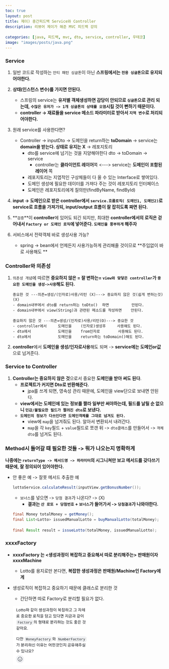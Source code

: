 ```yaml
---
toc: true
layout: post
title: 제이) 중간피드백 Service와 Controller
description: 리뷰어 제이가 해준 MVC 피드백 강의

categories: [java, 피드백, mvc, dto, service, controller, 우테코]
image: "images/posts/java.png"
---
```

### Service

1. 일반 코드로 작성하는 `안티 패턴 싱글톤`이 아닌 **스프링에서는 `전용 싱글톤`으로 유지되어야한다.**
2. **상태(인스턴스 변수)를 가지면 안된다.**
    - 스프링의 service는 **유저별 객체생성하면 감당이 안되므로 `싱글톤`으로 관리 되는데, `수많은 유저가 -> 1개 싱글톤의 상태를 오염`시킬 것이 뻔하기 때문이다.**
    - **controller -> 재료들을 service 메소드 파라미터로 받아서 `지역 변수`로 처리되어야한다.**



3. 원래 service를 사용한다면?
    - Controller -> inputDto -> 도메인을 return하는 **toDomain** -> service는 **domain을 받는다. 상태로 유지는 X** -> 레포지토리
        - dto를 service에 넘기는 것을 지양해야한다 dto -> toDomain -> service
            - controller는 **클라이언트 레이어**쪽 <---> service는 **도메인이 포함된 레이어** 쪽
        - 레포지토리는 지엽적인 구상체들이 다 올 수 있는 Interface로 쌓여있다.
        - 도메인 생성에 필요한 데이터를 가져다 주는 것이 레포지토리 인터페이스
        - 도메인은 레포지토리에게 질의만(findByName, findById)



4. **input -> 도메인으로 받은 controller에서 `service.흐름로직( 도메인1, 도메인2)`로 service로 흐름을 가져가되, input/output 흐름이 잘 잡히도록 짜면 된다.** 



5. **`검증`**이 **controller**에 있어도 되긴 되지만, 최대한 **controller에서의 로직은 걷어내서 `Factory or 도메인 로직`에 넣어준다. `도메인을 풍부하게` 해주자** 



6. 서비스에서 전략객체 바로 생성사용 가능?
    - spring -> bean에서 언제든지 사용가능하게 관리해줄 것이므로 **주입없이 바로 사용해도 **



### Controller와 의존성

1. `의존성 개념`에 따르면 **중요하지 않은 = 잘 변하는= `view와 맞닿은 controller`가 `중요한 도메인을 생성->사용`해도 된다.**

    ```
    중요한 것 ---의존=생성/(인자로)사용/리턴 (X)---> 중요하지 않은 것(쉽게 변하는것) (X)
    - domain내부에서 dto를 return하는 toDto()  하면          안된다.
    - domain내부에서 view(String)과 관련된 메소드를 작성하면    안된다.
    
    중요하지 않은 것 ---의존=생성/(인자로)사용/리턴(O)---> 중요한 것
    - controller에서     도메인을    (인자로)생성후     사용해도 된다.
    - dto에서            도메인을    from인자로        사용해도 된다.
    - dto에서            도메인을    return하는 toDomain()해도 된다.
    
    ```

    



2. **controller**에서 **도메인을 생성/인자로사용**해도 되며 -> **service에는 도메인or값**으로 넘겨준다.





### Service to Controller

1. **Controller는 중요하지 않은 것**으로서 중요한 **도메인을 받아 써도 된다**.
    - **프로젝트가 커지면 Dto로 반환해준다.**
        - jpa를 쓰게 되면, 영속성 관리 때문에, 도메인을 view단으로 보내면 안된다.
    - **view에서는 도메인에 있는 정보를 짤라 일부만 써야하는데, 필드를 날릴 순 없으니 `민감/불필요한 필드가 짤려진 dto`로 보낸다.**
    - **`도메인의 정보가 다쓰인다면 도메인객체를 그대로 넘겨도 된다.`**
        - view에 `map`을 넘겨줘도 된다. 알아서 변환되서 내려간다.
        - `map`을 각 `key`필드 + `value`필드로 쪼갠 뒤 -> `dto클래스`를 만들어서 -> `객체dto`를 넘겨도 된다. 



### Method시 들어갈 때 필요한 것들 -> 뭐가 나오는지 명확하게



**나중에는 `returnType -> 메서드명 -> 파라미터`의 시그니쳐만 보고 메서드를 갖다쓰기 때문에, 잘 정의되어 있어야한다.**



- 안 좋은 예 -> 잘못 메서드 추출한 예

    ```java
    lottoService.calculateResult(inputView.getBonusNumber());
    ```

    - `보너스`를 넣으면 -> `당첨 결과`가 나온다? -> (X)
        - **결과는 `산 로또 + 당첨번호` + `보너스`가 들어가서 -> `당첨결과`가 나와야한다.**

    ```java
    final Money totalMoney = getMoney();
    final List<Lotto> issuedManualLotto = buyManualLotto(totalMoney);
    
    final Result result = issueLotto(totalMoney, issuedManualLotto);
    ```

    





### xxxxFactory

- **xxxxFactory 는 <생성과정이 복잡하고 중요해서 따로 분리해주는> 판매원이자 xxxxMachine**
    - Lotto를 용지로만 본다면, **복잡한 생성과정은 판매원/Machine인 Factory에게**

- 생성로직이 복잡하고 중요하기 때문에 클래스로 분리한 것

    - 간단하면 따로 Factory로 분리할 필요가 없다.

    ![image-20220303225421237](https://raw.githubusercontent.com/is3js/screenshots/main/image-20220303225421237.png)

